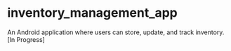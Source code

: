# inventory_management_app
An Android application where users can store, update, and track inventory. [In Progress]
